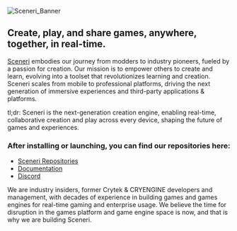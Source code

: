 ![Sceneri_Banner](https://github.com/user-attachments/assets/2f9cc95e-b40d-4c29-86e0-7b9b3cdff32a)

<h2>Create, play, and share games, anywhere, together, in real-time.</h2>

[Sceneri](https://www.sceneri.com/) embodies our journey from modders to industry pioneers, fueled by a passion for creation. Our mission is to empower others to create and learn, evolving into a toolset that revolutionizes learning and creation. Sceneri scales from mobile to professional platforms, driving the next generation of immersive experiences and third-party applications & platforms.

tl;dr: Sceneri is the next-generation creation engine, enabling real-time, collaborative creation and play across every device, shaping the future of games and experiences.

<h3>After installing or launching, you can find our repositories here:</h3>

*  [Sceneri Repositories](https://github.com/orgs/nginetechnologies/repositories)
*  [Documentation](https://docs.sceneri.com)
*  [Discord](https://discord.gg/sceneriapp)

We are industry insiders, former Crytek & CRYENGINE developers and management, with decades of experience in building games and games engines for real-time gaming and enterprise usage. We believe the time for disruption in the games platform and game engine space is now, and that is why we are building Sceneri.
